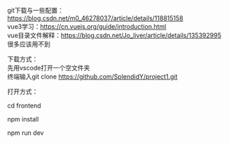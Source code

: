 git下载与一些配置：https://blog.csdn.net/m0_46278037/article/details/118815158  
vue3学习：https://cn.vuejs.org/guide/introduction.html  
vue目录文件解释：https://blog.csdn.net/Jo_liver/article/details/135392995 很多应该用不到  
  
下载方式：  
先用vscode打开一个空文件夹  
终端输入git clone https://github.com/SplendidY/project1.git  

打开方式：

cd frontend

npm install  
  
npm run dev  
